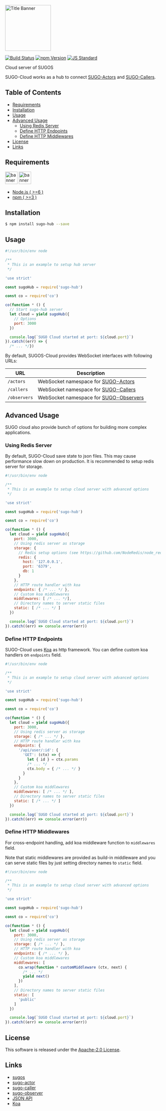  <img src="assets/images/sugo-hub-banner.png" alt="Title Banner"
                    height="148"
                    style="height:148px"
/>


<!---
This file is generated by ape-tmpl. Do not update manually.
--->

<!-- Badge Start -->
<a name="badges"></a>

[![Build Status][bd_travis_com_shield_url]][bd_travis_com_url]
[![npm Version][bd_npm_shield_url]][bd_npm_url]
[![JS Standard][bd_standard_shield_url]][bd_standard_url]

[bd_repo_url]: https://github.com/realglobe-Inc/sugo-hub
[bd_travis_url]: http://travis-ci.org/realglobe-Inc/sugo-hub
[bd_travis_shield_url]: http://img.shields.io/travis/realglobe-Inc/sugo-hub.svg?style=flat
[bd_travis_com_url]: http://travis-ci.com/realglobe-Inc/sugo-hub
[bd_travis_com_shield_url]: https://api.travis-ci.com/realglobe-Inc/sugo-hub.svg?token=aeFzCpBZebyaRijpCFmm
[bd_license_url]: https://github.com/realglobe-Inc/sugo-hub/blob/master/LICENSE
[bd_codeclimate_url]: http://codeclimate.com/github/realglobe-Inc/sugo-hub
[bd_codeclimate_shield_url]: http://img.shields.io/codeclimate/github/realglobe-Inc/sugo-hub.svg?style=flat
[bd_codeclimate_coverage_shield_url]: http://img.shields.io/codeclimate/coverage/github/realglobe-Inc/sugo-hub.svg?style=flat
[bd_gemnasium_url]: https://gemnasium.com/realglobe-Inc/sugo-hub
[bd_gemnasium_shield_url]: https://gemnasium.com/realglobe-Inc/sugo-hub.svg
[bd_npm_url]: http://www.npmjs.org/package/sugo-hub
[bd_npm_shield_url]: http://img.shields.io/npm/v/sugo-hub.svg?style=flat
[bd_standard_url]: http://standardjs.com/
[bd_standard_shield_url]: https://img.shields.io/badge/code%20style-standard-brightgreen.svg

<!-- Badge End -->


<!-- Description Start -->
<a name="description"></a>

Cloud server of SUGOS

<!-- Description End -->


<!-- Overview Start -->
<a name="overview"></a>


SUGO-Cloud works as a hub to connect [SUGO-Actors][sugo_actor_url] and [SUGO-Callers][sugo_caller_url].



<!-- Overview End -->


<!-- Sections Start -->
<a name="sections"></a>

<!-- Section from "doc/guides/00.TOC.md.hbs" Start -->

<a name="section-doc-guides-00-t-o-c-md"></a>

Table of Contents
----------------

- [Requirements](#requirements)
- [Installation](#installation)
- [Usage](#usage)
- [Advanced Usage](#advanced-usage)
  * [Using Redis Server](#using-redis-server)
  * [Define HTTP Endpoints](#define-http-endpoints)
  * [Define HTTP Middlewares](#define-http-middlewares)
- [License](#license)
- [Links](#links)


<!-- Section from "doc/guides/00.TOC.md.hbs" End -->

<!-- Section from "doc/guides/10.Requirements.md.hbs" Start -->

<a name="section-doc-guides-10-requirements-md"></a>

Requirements
-----

<a href="https://nodejs.org">
  <img src="assets/images/nodejs-banner.png"
       alt="banner"
       height="40"
       style="height:40px"
  /></a>
<a href="https://docs.npmjs.com/">
  <img src="assets/images/npm-banner.png"
       alt="banner"
       height="40"
       style="height:40px"
  /></a>

+ [Node.js ( >=6 )][node_download_url]
+ [npm ( >=3 )][npm_url]

[node_download_url]: https://nodejs.org/en/download/
[npm_url]: https://docs.npmjs.com/


<!-- Section from "doc/guides/10.Requirements.md.hbs" End -->

<!-- Section from "doc/guides/21.Installation.md.hbs" Start -->

<a name="section-doc-guides-21-installation-md"></a>

Installation
-----

```bash
$ npm install sugo-hub --save
```


<!-- Section from "doc/guides/21.Installation.md.hbs" End -->

<!-- Section from "doc/guides/22.Usage.md.hbs" Start -->

<a name="section-doc-guides-22-usage-md"></a>

Usage
---------

```javascript
#!/usr/bin/env node

/**
 * This is an example to setup hub server
 */

'use strict'

const sugoHub = require('sugo-hub')

const co = require('co')

co(function * () {
  // Start sugo-hub server
  let cloud = yield sugoHub({
    // Options
    port: 3000
  })

  console.log(`SUGO Cloud started at port: ${cloud.port}`)
}).catch((err) => {
  /* ... */})

```

By default, SUGOS-Cloud provides WebSocket interfaces with following URLs:

| URL | Description |
| --- | ----------- |
| `/actors` | WebSocket namespace for [SUGO-Actors][sugo_actor_url] |
| `/callers` | WebSocket namespace for [SUGO-Callers][sugo_caller_url] |
| `/observers` | WebSocket namespace for [SUGO-Observers][sugo_observer_url] |


<!-- Section from "doc/guides/22.Usage.md.hbs" End -->

<!-- Section from "doc/guides/23.Advanced Usage.md.hbs" Start -->

<a name="section-doc-guides-23-advanced-usage-md"></a>

Advanced Usage
---------

SUGO cloud also provide bunch of options for building more complex applications.

### Using Redis Server

By default, SUGO-Cloud save state to json files. This may cause performance slow down on production.
It is recommended to setup redis server for storage.

```javascript
#!/usr/bin/env node

/**
 * This is an example to setup cloud server with advanced options
 */

'use strict'

const sugoHub = require('sugo-hub')

const co = require('co')

co(function * () {
  let cloud = yield sugoHub({
    port: 3000,
    // Using redis server as storage
    storage: {
      // Redis setup options (see https://github.com/NodeRedis/node_redis)
      redis: {
        host: '127.0.0.1',
        port: '6379',
        db: 1
      }
    },
    // HTTP route handler with koa
    endpoints: { /* ... */ },
    // Custom koa middlewares
    middlewares: [ /* ... */],
    // Directory names to server static files
    static: [ /* ... */ ]
  })

  console.log(`SUGO Cloud started at port: ${cloud.port}`)
}).catch((err) => console.error(err))

```

### Define HTTP Endpoints

SUGO-Cloud uses [Koa][koa_url] as http framework. You can define custom koa handlers on `endpoints` field.

```javascript
#!/usr/bin/env node

/**
 * This is an example to setup cloud server with advanced options
 */

'use strict'

const sugoHub = require('sugo-hub')

const co = require('co')

co(function * () {
  let cloud = yield sugoHub({
    port: 3000,
    // Using redis server as storage
    storage: { /* ... */ },
    // HTTP route handler with koa
    endpoints: {
      '/api/user/:id': {
        'GET': (ctx) => {
          let { id } = ctx.params
          /* ... */
          ctx.body = { /* ... */ }
        }
      }
    },
    // Custom koa middlewares
    middlewares: [ /* ... */ ],
    // Directory names to server static files
    static: [ /* ... */ ]
  })

  console.log(`SUGO Cloud started at port: ${cloud.port}`)
}).catch((err) => console.error(err))

```

### Define HTTP Middlewares

For cross-endpoint handling, add koa middleware function to `middlewares` field.

Note that static middlewares are provided as build-in middleware and you can serve static files by just setting directory names to `static` field.

```javascript
#!/usr/bin/env node

/**
 * This is an example to setup cloud server with advanced options
 */

'use strict'

const sugoHub = require('sugo-hub')

const co = require('co')

co(function * () {
  let cloud = yield sugoHub({
    port: 3000,
    // Using redis server as storage
    storage: { /* ... */ },
    // HTTP route handler with koa
    endpoints: { /* ... */ },
    // Custom koa middlewares
    middlewares: [
      co.wrap(function * customMiddleware (ctx, next) {
        /* ... */
        yield next()
      })
    ],
    // Directory names to server static files
    static: [
      'public'
    ]
  })

  console.log(`SUGO Cloud started at port: ${cloud.port}`)
}).catch((err) => console.error(err))

```


<!-- Section from "doc/guides/23.Advanced Usage.md.hbs" End -->


<!-- Sections Start -->


<!-- LICENSE Start -->
<a name="license"></a>

License
-------
This software is released under the [Apache-2.0 License](https://github.com/realglobe-Inc/sugo-hub/blob/master/LICENSE).

<!-- LICENSE End -->


<!-- Links Start -->
<a name="links"></a>

Links
------

+ [sugos][sugos_url]
+ [sugo-actor][sugo_actor_url]
+ [sugo-caller][sugo_caller_url]
+ [sugo-observer][sugo_observer_url]
+ [JSON API][json_api_url]
+ [Koa][koa_url]

[sugos_url]: https://github.com/realglobe-Inc/sugos
[sugo_actor_url]: https://github.com/realglobe-Inc/sugo-actor
[sugo_caller_url]: https://github.com/realglobe-Inc/sugo-caller
[sugo_observer_url]: https://github.com/realglobe-Inc/sugo-observer
[json_api_url]: http://jsonapi.org
[koa_url]: https://github.com/koajs/koa

<!-- Links End -->
